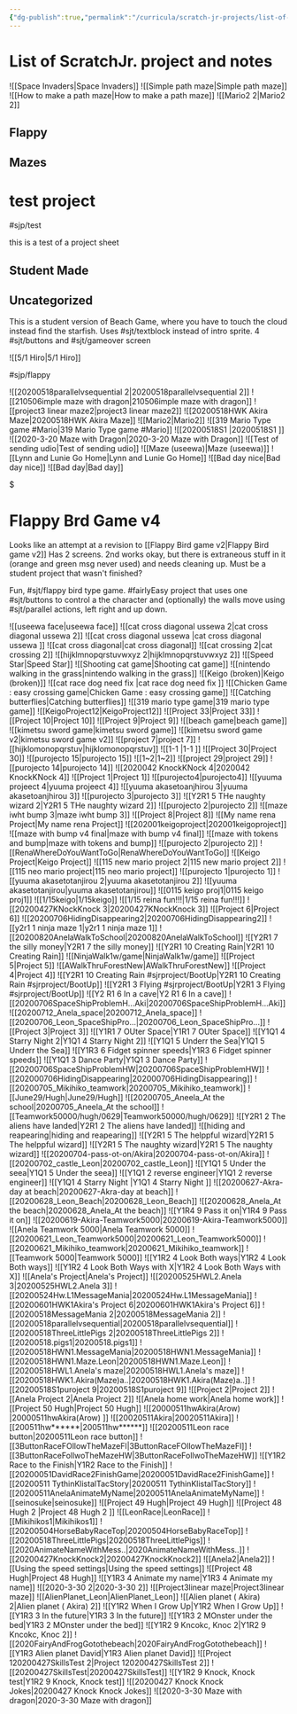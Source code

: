 ```yaml
---
{"dg-publish":true,"permalink":"/curricula/scratch-jr-projects/list-of-scratch-jr-project-and-notes/"}
---
```



# List of ScratchJr. project and notes

![[Space Invaders|Space Invaders]]
![[Simple path maze|Simple path maze]]
![[How to make a path maze|How to make a path maze]]
![[Mario2 2|Mario2 2]]


## Flappy


## Mazes


<div class="transclusion internal-embed is-loaded"><div class="markdown-embed">



# test project
#sjp/test

this is a test of a project sheet



</div></div>



## Student Made


## Uncategorized

<div class="transclusion internal-embed is-loaded"><div class="markdown-embed">




This is a student version of Beach Game, where you have to touch the cloud instead find the starfish. Uses #sjt/textblock instead of intro sprite. 4 #sjt/buttons and #sjt/gameover screen


</div></div>

![[5/1 Hiro|5/1 Hiro]]

<div class="transclusion internal-embed is-loaded"><div class="markdown-embed">




#sjp/flappy


</div></div>

![[20200518parallelvsequential 2|20200518parallelvsequential 2]]
![[210506imple maze with dragon|210506imple maze with dragon]]
![[project3 linear maze2|project3 linear maze2]]
![[20200518HWK Akira Maze|20200518HWK Akira Maze]]
![[Mario2|Mario2]]
![[319 Mario Type game #Mario|319 Mario Type game #Mario]]
![[20200518S1 |20200518S1 ]]
![[2020-3-20 Maze with Dragon|2020-3-20 Maze with Dragon]]
![[Test of sending udio|Test of sending udio]]
![[Maze (useewa)|Maze (useewa)]]
![[Lynn and Lunie Go Home|Lynn and Lunie Go Home]]
![[Bad day nice|Bad day nice]]
![[Bad day|Bad day]]

<div class="transclusion internal-embed is-loaded"><div class="markdown-embed">

$<div class="markdown-embed-title">

# Flappy Brd Game v4

</div>


Looks like an attempt at a revision to [[Flappy Bird game v2|Flappy Bird game v2]] Has 2 screens. 2nd works okay, but there is extraneous stuff in it (orange and green msg never used) and needs cleaning up. Must be a student project that wasn't finished?

</div></div>




<div class="transclusion internal-embed is-loaded"><div class="markdown-embed">




Fun, #sjt/flappy bird type game. #fairlyEasy project that uses one #sjt/buttons to control a the character and (optionally) the walls move using #sjt/parallel actions, left right and up down.


</div></div>


<div class="transclusion internal-embed is-loaded"><div class="markdown-embed">





</div></div>

![[useewa face|useewa face]]
![[cat cross diagonal ussewa 2|cat cross diagonal ussewa 2]]
![[cat cross diagonal ussewa |cat cross diagonal ussewa ]]
![[cat cross diagonal|cat cross diagonal]]
![[cat crossing 2|cat crossing 2]]
![[hijklmnopqrstuvwxyz 2|hijklmnopqrstuvwxyz 2]]
![[Speed Star|Speed Star]]
![[Shooting cat game|Shooting cat game]]
![[nintendo walking in the grass|nintendo walking in the grass]]
![[Keigo (broken)|Keigo (broken)]]
![[cat race dog need fix |cat race dog need fix ]]
![[Chicken Game : easy crossing game|Chicken Game : easy crossing game]]
![[Catching butterflies|Catching butterflies]]
![[319 mario type game|319 mario type game]]
![[KeigoProject12|KeigoProject12]]
![[Project 33|Project 33]]
![[Project 10|Project 10]]
![[Project 9|Project 9]]
![[beach game|beach game]]
![[kimetsu sword game|kimetsu sword game]]
![[kimetsu sword game v2|kimetsu sword game v2]]
![[project 7|project 7]]
![[hijklomonopqrstuv|hijklomonopqrstuv]]
![[1-1 |1-1 ]]
![[Project 30|Project 30]]
![[purojecto 15|purojecto 15]]
![[1~2|1~2]]
![[project 29|project 29]]
![[purojecto 14|purojecto 14]]
![[2020042 KnockKNock 4|2020042 KnockKNock 4]]
![[Project 1|Project 1]]
![[purojecto4|purojecto4]]
![[yuuma projeect 4|yuuma projeect 4]]
![[yuuma akasetoanjhirou 3|yuuma akasetoanjhirou 3]]
![[purojecto 3|purojecto 3]]
![[Y2R1 5 THe naughty wizard 2|Y2R1 5 THe naughty wizard 2]]
![[purojecto 2|purojecto 2]]
![[maze iwht bump 3|maze iwht bump 3]]
![[Project 8|Project 8]]
![[My name rena Project|My name rena Project]]
![[202001keigoproject|202001keigoproject]]
![[maze with bump v4 final|maze with bump v4 final]]
![[maze with tokens and bump|maze with tokens and bump]]
![[purojecto 2|purojecto 2]]
![[RenaWhereDoYouWantToGo|RenaWhereDoYouWantToGo]]
![[Keigo Project|Keigo Project]]
![[115 new mario project 2|115 new mario project 2]]
![[115 neo mario project|115 neo mario project]]
![[purojecto 1|purojecto 1]]
![[yuuma akasetotanjirou 2|yuuma akasetotanjirou 2]]
![[yuuma akasetotanjirou|yuuma akasetotanjirou]]
![[0115 keigo proj1|0115 keigo proj1]]
![[1/15keigo|1/15keigo]]
![[1/15 reina fun!!!|1/15 reina fun!!!]]
![[20200427KNockKnock 3|20200427KNockKnock 3]]
![[Project 6|Project 6]]
![[20200706HidingDisappearing2|20200706HidingDisappearing2]]
![[y2r1 1 ninja maze 1|y2r1 1 ninja maze 1]]
![[20200820AnelaWalkToSchool|20200820AnelaWalkToSchool]]
![[Y2R1 7 the silly money|Y2R1 7 the silly money]]
![[Y2R1 10 Creating Rain|Y2R1 10 Creating Rain]]
![[NinjaWalk1w/game|NinjaWalk1w/game]]
![[Project 5|Project 5]]
![[AWalkThruForestNew|AWalkThruForestNew]]
![[Project 4|Project 4]]
![[Y2R1 10 Creating Rain #sjrproject/BootUp|Y2R1 10 Creating Rain #sjrproject/BootUp]]
![[Y2R1 3 Flying #sjrproject/BootUp|Y2R1 3 Flying #sjrproject/BootUp]]
![[Y2 R1 6 In a cave|Y2 R1 6 In a cave]]
![[20200706SpaceShipProblemH...Aki|20200706SpaceShipProblemH...Aki]]
![[20200712_Anela_space|20200712_Anela_space]]
![[20200706_Leon_SpaceShipPro...|20200706_Leon_SpaceShipPro...]]
![[Project 3|Project 3]]
![[Y1R1 7 OUter Space|Y1R1 7 OUter Space]]
![[Y1Q1 4 Starry Night 2|Y1Q1 4 Starry Night 2]]
![[Y1Q1 5 Underr the Sea|Y1Q1 5 Underr the Sea]]
![[Y1R3 6 Fidget spinner speeds|Y1R3 6 Fidget spinner speeds]]
![[Y1Q1 3 Dance Party|Y1Q1 3 Dance Party]]
![[20200706SpaceShipProblemHW|20200706SpaceShipProblemHW]]
![[202000706HidingDisappearing|202000706HidingDisappearing]]
![[20200705_Mikihiko_teamwork|20200705_Mikihiko_teamwork]]
![[June29/Hugh|June29/Hugh]]
![[20200705_Aneela_At the school|20200705_Aneela_At the school]]
![[Teamwork50000/hugh/0629|Teamwork50000/hugh/0629]]
![[Y2R1 2 The aliens have landed|Y2R1 2 The aliens have landed]]
![[hiding and reapearing|hiding and reapearing]]
![[Y2R1 5 The helppful wizard|Y2R1 5 The helppful wizard]]
![[Y2R1 5 The naughty wizard|Y2R1 5 The naughty wizard]]
![[20200704-pass-ot-on/Akira|20200704-pass-ot-on/Akira]]
![[20200702_castle_Leon|20200702_castle_Leon]]
![[Y1Q1 5 Under the seea|Y1Q1 5 Under the seea]]
![[Y1Q1 2 reverse engineer|Y1Q1 2 reverse engineer]]
![[Y1Q1 4 Starry Night |Y1Q1 4 Starry Night ]]
![[20200627-Akra-day at beach|20200627-Akra-day at beach]]
![[20200628_Leon_Beach|20200628_Leon_Beach]]
![[20200628_Anela_At the beach|20200628_Anela_At the beach]]
![[Y1R4 9 Pass it on|Y1R4 9 Pass it on]]
![[20200619-Akira-Teamwork5000|20200619-Akira-Teamwork5000]]
![[Anela Teamwork 5000|Anela Teamwork 5000]]
![[20200621_Leon_Teamwork5000|20200621_Leon_Teamwork5000]]
![[20200621_Mikihiko_teamwork|20200621_Mikihiko_teamwork]]
![[Teamwork 5000|Teamwork 5000]]
![[Y1R2 4 Look Both ways|Y1R2 4 Look Both ways]]
![[Y1R2 4 Look Both Ways with X|Y1R2 4 Look Both Ways with X]]
![[Anela's Project|Anela's Project]]
![[20200525HWL2.Anela 3|20200525HWL2.Anela 3]]
![[20200524Hw.L1MessageMania|20200524Hw.L1MessageMania]]
![[20200601HWK1Akira's Project 6|20200601HWK1Akira's Project 6]]
![[20200518MessageMania 2|20200518MessageMania 2]]
![[20200518parallelvsequential|20200518parallelvsequential]]
![[20200518ThreeLittlePigs 2|20200518ThreeLittlePigs 2]]
![[20200518.pigs1|20200518.pigs1]]
![[20200518HWN1.MessageMania|20200518HWN1.MessageMania]]
![[20200518HWN1.Maze.Leon|20200518HWN1.Maze.Leon]]
![[20200518HWL1.Anela's maze|20200518HWL1.Anela's maze]]
![[20200518HWK1.Akira(Maze)a..|20200518HWK1.Akira(Maze)a..]]
![[20200518S1puroject 9|20200518S1puroject 9]]
![[Project 2|Project 2]]
![[Anela Project 2|Anela Project 2]]
![[Anela home work|Anela home work]]
![[Project 50 Hugh|Project 50 Hugh]]
![[20000511hwAkira(Arow) |20000511hwAkira(Arow) ]]
![[20020511Akira|20020511Akira]]
![[200511hw******|200511hw******]]
![[20200511Leon race button|20200511Leon race button]]
![[3ButtonRaceFOllowTheMazeFl|3ButtonRaceFOllowTheMazeFl]]
![[3ButtonRaceFollwoTheMazeHW|3ButtonRaceFollwoTheMazeHW]]
![[Y1R2 Race to the Finish|Y1R2 Race to the Finish]]
![[20200051DavidRace2FinishGame|20200051DavidRace2FinishGame]]
![[20200511 TythinKlistalTacStory|20200511 TythinKlistalTacStory]]
![[20200511AnelaAnimateMyName|20200511AnelaAnimateMyName]]
![[seinosuke|seinosuke]]
![[Project 49 Hugh|Project 49 Hugh]]
![[Project 48 Hugh 2 |Project 48 Hugh 2 ]]
![[LeonRace|LeonRace]]
![[Mikihikos1|Mikihikos1]]
![[20200504HorseBabyRaceTop|20200504HorseBabyRaceTop]]
![[20200518ThreeLittlePigs|20200518ThreeLittlePigs]]
![[2020AnimateNameWithMess..|2020AnimateNameWithMess..]]
![[20200427KnockKnock2|20200427KnockKnock2]]
![[Anela2|Anela2]]
![[Using the speed settings|Using the speed settings]]
![[Project 48 Hugh|Project 48 Hugh]]
![[Y1R3 4 Animate my name|Y1R3 4 Animate my name]]
![[2020-3-30 2|2020-3-30 2]]
![[Project3linear maze|Project3linear maze]]
![[AlienPlanet_Leon|AlienPlanet_Leon]]
![[Alien planet ( Akira) 2|Alien planet ( Akira) 2]]
![[Y1R2 When I Grow Up|Y1R2 When I Grow Up]]
![[Y1R3 3 In the future|Y1R3 3 In the future]]
![[Y1R3 2 MOnster under the bed|Y1R3 2 MOnster under the bed]]
![[Y1R2 9 Kncokc, Knoc 2|Y1R2 9 Kncokc, Knoc 2]]
![[2020FairyAndFrogGotothebeach|2020FairyAndFrogGotothebeach]]
![[Y1R3 Alien planet David|Y1R3 Alien planet David]]
![[Project 120200427SkillsTest 2|Project 120200427SkillsTest 2]]
![[20200427SkillsTest|20200427SkillsTest]]
![[Y1R2 9 Knock, Knock test|Y1R2 9 Knock, Knock test]]
![[20200427 Knock Knock Jokes|20200427 Knock Knock Jokes]]
![[2020-3-30 Maze with dragon|2020-3-30 Maze with dragon]]